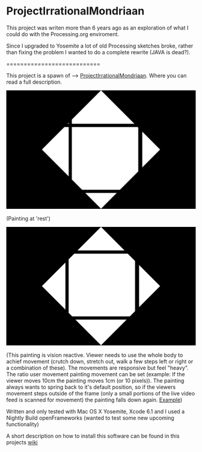 ProjectIrrationalMondriaan
==========================

This project was writen more than 6 years ago as an exploration of what I could do with the Processing.org enviroment.

Since I upgraded to Yosemite a lot of old Processing sketches broke, rather than fixing the problem I wanted to do a complete rewrite (JAVA is dead?).

===========================

This project is a spawn of --> [ProjectIrrationalMondriaan](https://github.com/DeRaafMedia/ProjectIrrationalMondriaan). Where you can read a full description. 

![alt tag](https://github.com/DeRaafMedia/ProjectIrrationalMondriaan-Tableau-I--Lozenge-with-four-lines-and-gray-/blob/master/bin/data/Irrational%20Mondriaan-rest.png)

(Painting at 'rest')

![alt tag](https://github.com/DeRaafMedia/ProjectIrrationalMondriaan-Tableau-I--Lozenge-with-four-lines-and-gray-/blob/master/bin/data/Irrational%20Mondriaan.png)

(This painting is vision reactive. Viewer needs to use the whole body  to achief movement (crutch down, stretch out, walk a few steps left or right or a combination of these). The movements are responsive but feel "heavy". The ratio user movement painting movement can be set (example: If the viewer moves 10cm the painting moves 1cm (or 10 pixels)). The painting always wants to spring back to it's default position, so if the viewers movement steps outside of the frame (only a small portions of the live video feed is scanned for movement) the painting falls down again. [Example](http://youtu.be/DZleC86hG3E))

Written and only tested with Mac OS X Yosemite, Xcode 6.1 and I used a Nightly Build openFrameworks (wanted to test some new upcoming functionality)

A short description on how to install this software can be found in this projects [wiki](https://github.com/DeRaafMedia/ProjectIrrationalMondriaan-Composition_no_II-/wiki)

